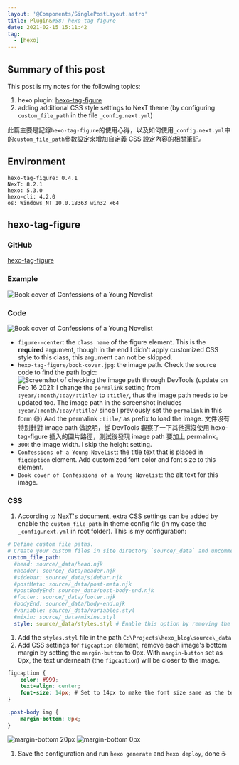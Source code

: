 ```yaml
---
layout: '@Components/SinglePostLayout.astro'
title: Plugin&#58; hexo-tag-figure
date: 2021-02-15 15:11:42
tag:
  - [hexo]
---
```


## Summary of this post

This post is my notes for the following topics:

1. hexo plugin: [hexo-tag-figure](https://github.com/chawyehsu/hexo-tag-figure)
1. adding additional CSS style settings to NexT theme (by configuring `custom_file_path` in the file `_config.next.yml`)

此篇主要是記錄`hexo-tag-figure`的使用心得，以及如何使用`_config.next.yml`中的`custom_file_path`參數設定來增加自定義 CSS 設定內容的相關筆記。

## Environment

```
hexo-tag-figure: 0.4.1
NexT: 8.2.1
hexo: 5.3.0
hexo-cli: 4.2.0
os: Windows_NT 10.0.18363 win32 x64
```

## hexo-tag-figure

### GitHub

[hexo-tag-figure](https://github.com/chawyehsu/hexo-tag-figure)

### Example

![Book cover of Confessions of a Young Novelist](/2021/hexo-tag-figure/book-cover.jpg)

### Code

![Book cover of Confessions of a Young Novelist](/2021/hexo-tag-figure/book-cover.jpg)

- `figure--center`: the `class name` of the figure element.
  This is the **required** argument, though in the end I didn't apply customized CSS style to this class, this argument can not be skipped.
- `hexo-tag-figure/book-cover.jpg`: the image path.
  Check the source code to find the path logic:
  ![Screenshot of checking the image path through DevTools](/2021/hexo-tag-figure/image-path.png)
  (update on Feb 16 2021: I change the `permalink` setting from `:year/:month/:day/:title/` to `:title/`, thus the image path needs to be updated too. The image path in the screenshot includes `:year/:month/:day/:title/` since I previously set the `permalink` in this form 😅)
  Aad the permalink `:title/` as prefix to load the image.
  文件沒有特別針對 image path 做說明，從 DevTools 觀察了一下其他還沒使用 hexo-tag-figure 插入的圖片路徑，測試後發現 image path 要加上 permalink。
- `300`: the image width. I skip the height setting.
- `Confessions of a Young Novelist`: the title text that is placed in `figcaption` element.
  Add customized font color and font size to this element.
- `Book cover of Confessions of a Young Novelist`: the alt text for this image.

### CSS

1. According to [NexT's document](https://theme-next.js.org/docs/advanced-settings/custom-files.html), extra CSS settings can be added by enable the `custom_file_path` in theme config file (in my case the `_config.next.yml` in root folder). This is my configuration:

```yaml
# Define custom file paths.
# Create your custom files in site directory `source/_data` and uncomment needed files below.
custom_file_path:
  #head: source/_data/head.njk
  #header: source/_data/header.njk
  #sidebar: source/_data/sidebar.njk
  #postMeta: source/_data/post-meta.njk
  #postBodyEnd: source/_data/post-body-end.njk
  #footer: source/_data/footer.njk
  #bodyEnd: source/_data/body-end.njk
  #variable: source/_data/variables.styl
  #mixin: source/_data/mixins.styl
  style: source/_data/styles.styl # Enable this option by removing the '#' in the beginning of the line
```

1. Add the `styles.styl` file in the path `C:\Projects\hexo_blog\source\_data`
1. Add CSS settings for `figcaption` element, remove each image's bottom margin by setting the `margin-button` to 0px. With `margin-button` set as 0px, the text underneath (the `figcaption`) will be closer to the image.

```css
figcaption {
    color: #999;
    text-align: center;
    font-size: 14px; # Set to 14px to make the font size same as the text in table of content
}

.post-body img {
    margin-bottom: 0px;
}
```

![margin-bottom 20px](/2021/hexo-tag-figure/margin-bottom-20px.jpg)
![margin-bottom 0px](/2021/hexo-tag-figure/margin-bottom-0px.jpg)

1. Save the configuration and run `hexo generate` and `hexo deploy`, done ☕
